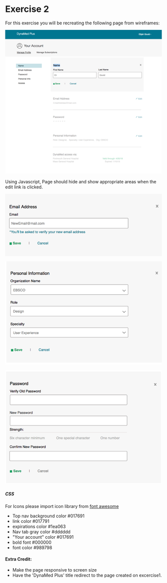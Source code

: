 # Exercise 2
For this exercise you will be recreating the following page from wireframes:

![main](/images/profile.png)

Using Javascript, Page should hide and show appropriate areas when the edit link is clicked.

![email](/images/email.png)

![info](/images/info.png)

![password](/images/password.png)

##### CSS
For Icons please import icon library from [font awesome](http://fontawesome.io/)

 * Top nav background color #017691
 * link color #017791
 * expirations color #1ea063
 * Nav tab gray color #dddddd
 * "Your account" color #017691
 * bold font #000000
 * font color #989798


#### Extra Credit:

 * Make the page responsive to screen size
 * Have the 'DynaMed Plus' title redirect to the page created on excercise1.
